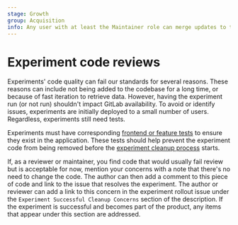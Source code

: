 ```yaml
---
stage: Growth
group: Acquisition
info: Any user with at least the Maintainer role can merge updates to this content. For details, see https://docs.gitlab.com/ee/development/development_processes.html#development-guidelines-review.
---
```


# Experiment code reviews

Experiments' code quality can fail our standards for several reasons. These
reasons can include not being added to the codebase for a long time, or because
of fast iteration to retrieve data. However, having the experiment run (or not
run) shouldn't impact GitLab availability. To avoid or identify issues,
experiments are initially deployed to a small number of users. Regardless,
experiments still need tests.

Experiments must have corresponding [frontend or feature tests](../testing_guide/index.md) to ensure they
exist in the application. These tests should help prevent the experiment code from
being removed before the [experiment cleanup process](https://handbook.gitlab.com/handbook/marketing/growth/engineering/experimentation/#experiment-cleanup-issue) starts.

If, as a reviewer or maintainer, you find code that would usually fail review
but is acceptable for now, mention your concerns with a note that there's no
need to change the code. The author can then add a comment to this piece of code
and link to the issue that resolves the experiment. The author or reviewer can add a link to this concern in the
experiment rollout issue under the `Experiment Successful Cleanup Concerns` section of the description.
If the experiment is successful and becomes part of the product, any items that appear under this section are addressed.
